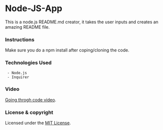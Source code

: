 # Node-JS-App

This is a node.js README.md creator, it takes the user inputs and creates an amazing README file.

### Instructions

Make sure you do a npm install after coping/cloning the code.

### Technologies Used
     - Node.js
     - Inquirer

### Video

[Going throgh code video](https://drive.google.com/file/d/1hslFHWToZF_xd7o76iBvRX0Y24iUqOuM/view?usp=sharing).

### License & copyright
Licensed under the [MIT License](LICENSE).
